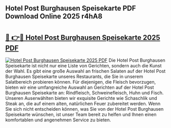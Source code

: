 ## Hotel Post Burghausen Speisekarte PDF Download Online 2025 r4hA8

# <h2><a href="http://gcd27v.nevu.top/?p=Hotel+Post+Burghausen+Speisekarte">🔗 👉🔴 Hotel Post Burghausen Speisekarte 2025 PDF</a></h2>

[![Hotel Post Burghausen Speisekarte 2025 PDF](https://i.imgur.com/dBaPXMq.png)](http://gcd27v.nevu.top/?p=Hotel+Post+Burghausen+Speisekarte)
Die Hotel Post Burghausen Speisekarte ist nicht nur eine Liste von Gerichten, sondern auch die Kunst der Wahl. Es gibt eine große Auswahl an frischen Salaten auf der Hotel Post Burghausen Speisekarte unseres Restaurants, die Sie in unserem Salatbereich probieren können. Für diejenigen, die Fleisch bevorzugen, bieten wir eine umfangreiche Auswahl an Gerichten auf der Hotel Post Burghausen Speisekarte an: Rindfleisch, Schweinefleisch, Huhn und Fisch. Unseren Auserwählten bieten wir exquisite Gerichte wie Schaschlik und Steak an, die auf einem alten, natürlichen Feuer zubereitet werden. Wenn Sie sich nicht entscheiden können, was Sie von der Hotel Post Burghausen Speisekarte wünschen, ist unser Team bereit zu helfen und Ihnen einen komfortablen und angenehmen Service zu bieten.

